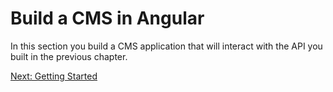 # Build a CMS in Angular

In this section you build a CMS application that will interact with the API you built in the previous chapter.

[Next: Getting Started](01-GettingStarted.md)
